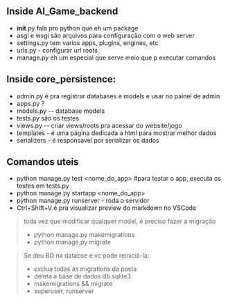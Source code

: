 ## Inside AI_Game_backend  
- __init__.py fala pro python que eh um package  
- asgi e wsgi são arquivos para configuração com o web server  
- settings.py tem varios apps, plugins, engines, etc  
- urls.py - configurar url roots  
- manage.py eh um especial que serve meio que p executar comandos  


## Inside core_persistence:  
- admin.py é pra registrar databases e models e usar no painel de admin  
- apps.py ?  
- models.py -- database models  
- tests.py são os testes  
- views.py -- criar views/roots pra acessar do website/jogo  
- templates - é uma página dedicada a html para mostrar melhor dados  
- serializers - é responsavel por serializar os dados  


## Comandos uteis

- python manage.py test <nome_do_app>  #para testar o app, executa os testes em tests.py
- python manage.py startapp <nome_do_app>
- python manage.py runserver - roda o servidor
- Ctrl+Shift+V é pra visualizar preview do markdown no VSCode


> toda vez que modificar qualquer model, é preciso fazer a migração
> - python manage.py makemigrations
> - python manage.py migrate


> Se deu BO na databse e vc pode reiniciá-la:
> - exclua todas as migrations da pasta
> - deleta a base de dados db.sqlite3
> - makemigrations && migrate
> - superuser, runserver
